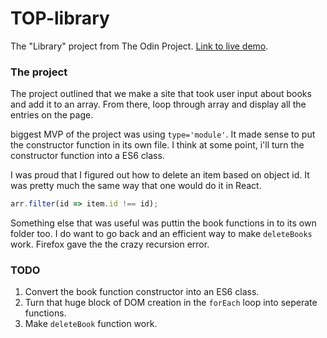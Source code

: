 # TOP-library
The "Library" project from The Odin Project. [Link to live demo](http://ignorant-oven.surge.sh/).

### The project
The project outlined that we make a site that took user input about books and add it to an array. From there, loop through array and display all the entries on the page. 

biggest MVP of the project was using `type='module'`. It made sense to put the constructor function in its own file. I think at some point, i'll turn the constructor function into a ES6 class. 

I was proud that I figured out how to delete an item based on object id. It was pretty much the same way that one would do it in React. 
```javascript
arr.filter(id => item.id !== id);
```

Something else that was useful was puttin the book functions in to its own folder too. I do want to go back and an efficient way to make `deleteBooks` work. Firefox gave the the crazy recursion error. 

### TODO
1. Convert the book function constructor into an ES6 class. 
2. Turn that huge block of DOM creation in the `forEach` loop into seperate functions. 
3. Make `deleteBook` function work. 
